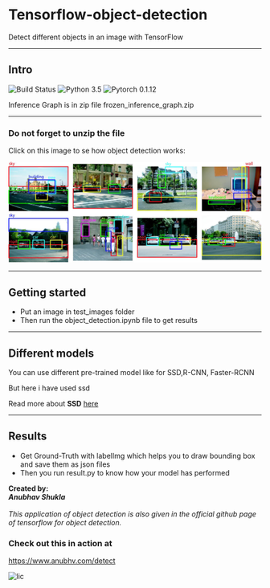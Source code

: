 # Tensorflow-object-detection
Detect different objects in an image with TensorFlow
<hr>


## Intro
![Build Status](https://img.shields.io/badge/build-passing-yellowgreen.svg)
![Python 3.5](https://img.shields.io/badge/Python-3.5-green.svg)
![Pytorch 0.1.12](https://img.shields.io/badge/pytorch-0.1.12-yellow.svg)


<p>Inference Graph is in zip file
frozen_inference_graph.zip
</p>

<hr>

### Do not forget to unzip the file


Click on this image to se how object detection works:

[![img](prev.png)](http://i.imgur.com/EyZZKAA.gif)

<hr>

## Getting started
<ul>
  <li>Put an image in test_images folder </li>
  <li> Then run the object_detection.ipynb file to get results </li>
 </ul>
 
 <hr>
 
## Different models
You can use different pre-trained model like for SSD,R-CNN, Faster-RCNN

<p>But here i have used ssd </br>
  
Read more about <b>SSD</b> [here](https://arxiv.org/pdf/1512.02325.pdf)
  </p>
 <hr>
 
## Results

<ul>
<li> Get Ground-Truth with labelImg which helps you to draw bounding box and save them as json files </li>
<li>Then you run result.py to know how your model has performed</li>
</ul>

<b>Created by:</b><br><i><b>Anubhav Shukla</b></i>
</br>
</br>
<i>This application of object detection is also given in the official github page of tensorflow for object detection.</i>

### Check out this in action at
  https://www.anubhv.com/detect

![lic](https://img.shields.io/badge/anubhv-%C2%A92017-blue.svg)
